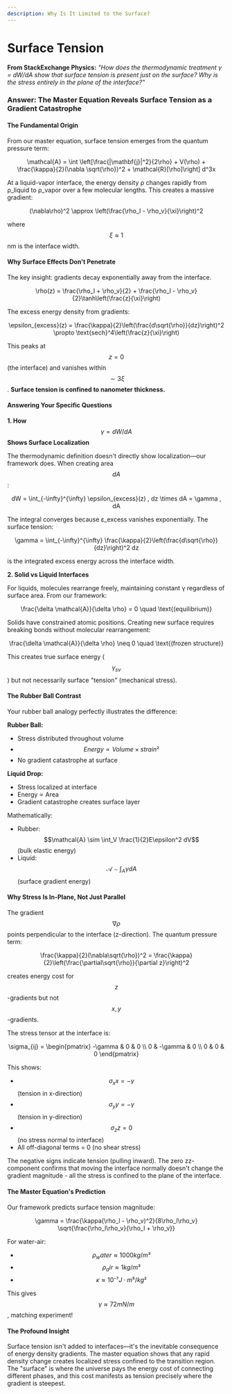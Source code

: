 ```yaml
---
description: Why Is It Limited to the Surface?
---
```


# Surface Tension

**From StackExchange Physics:** _"How does the thermodynamic treatment γ = dW/dA show that surface tension is present just on the surface? Why is the stress entirely in the plane of the interface?"_

### Answer: The Master Equation Reveals Surface Tension as a Gradient Catastrophe

#### The Fundamental Origin

From our master equation, surface tension emerges from the quantum pressure term:

<p align="center"><span class="math">\mathcal{A} = \int \left[\frac{|\mathbf{j}|^2}{2\rho} + V(\rho) + \frac{\kappa}{2}(\nabla \sqrt{\rho})^2 + \mathcal{R}[\rho]\right] d^3x</span></p>

At a liquid-vapor interface, the energy density ρ changes rapidly from ρ\_liquid to ρ\_vapor over a few molecular lengths. This creates a massive gradient:

<p align="center"><span class="math">(\nabla\rho)^2 \approx \left(\frac{\rho_l - \rho_v}{\xi}\right)^2</span></p>

where $$ξ ≈ 1$$ nm is the interface width.

#### Why Surface Effects Don't Penetrate

The key insight: gradients decay exponentially away from the interface.

<p align="center"><span class="math">\rho(z) = \frac{\rho_l + \rho_v}{2} + \frac{\rho_l - \rho_v}{2}\tanh\left(\frac{z}{\xi}\right)</span></p>

The excess energy density from gradients:

<p align="center"><span class="math">\epsilon_{excess}(z) = \frac{\kappa}{2}\left(\frac{d\sqrt{\rho}}{dz}\right)^2 \propto \text{sech}^4\left(\frac{z}{\xi}\right)</span></p>

This peaks at $$z=0$$ (the interface) and vanishes within $$\sim3ξ$$. **Surface tension is confined to nanometer thickness.**

#### Answering Your Specific Questions

**1. How** $$γ = dW/dA$$ **Shows Surface Localization**

The thermodynamic definition doesn't directly show localization—our framework does. When creating area $$dA$$:

<p align="center"><span class="math">dW = \int_{-\infty}^{\infty} \epsilon_{excess}(z) , dz \times dA = \gamma , dA</span></p>

The integral converges because ε\_excess vanishes exponentially. The surface tension:

<p align="center"><span class="math">\gamma = \int_{-\infty}^{\infty} \frac{\kappa}{2}\left(\frac{d\sqrt{\rho}}{dz}\right)^2 dz</span></p>

is the integrated excess energy across the interface width.

**2. Solid vs Liquid Interfaces**

For liquids, molecules rearrange freely, maintaining constant γ regardless of surface area. From our framework:

<p align="center"><span class="math">\frac{\delta \mathcal{A}}{\delta \rho} = 0 \quad \text{(equilibrium)}</span></p>

Solids have constrained atomic positions. Creating new surface requires breaking bonds without molecular rearrangement:

<p align="center"><span class="math">\frac{\delta \mathcal{A}}{\delta \rho} \neq 0 \quad \text{(frozen structure)}</span></p>

This creates true surface energy ($$γ_{sv}$$) but not necessarily surface "tension" (mechanical stress).

#### The Rubber Ball Contrast

Your rubber ball analogy perfectly illustrates the difference:

**Rubber Ball:**

* Stress distributed throughout volume
* $$Energy ∝ Volume × strain²$$
* No gradient catastrophe at surface

**Liquid Drop:**

* Stress localized at interface
* Energy ∝ Area
* Gradient catastrophe creates surface layer

Mathematically:

* Rubber: $$\mathcal{A} \sim \int_V \frac{1}{2}E\epsilon^2 dV$$ (bulk elastic energy)
* Liquid: $$\mathcal{A} \sim \int_A \gamma dA$$ (surface gradient energy)

#### Why Stress Is In-Plane, Not Just Parallel

The gradient $$∇ρ$$ points perpendicular to the interface (z-direction). The quantum pressure term:

<p align="center"><span class="math">\frac{\kappa}{2}(\nabla\sqrt{\rho})^2 = \frac{\kappa}{2}\left(\frac{\partial\sqrt{\rho}}{\partial z}\right)^2</span></p>

creates energy cost for $$z$$-gradients but not $$x,y$$-gradients.&#x20;

The stress tensor at the interface is:

<p align="center"><span class="math">\sigma_{ij} = \begin{pmatrix} -\gamma &#x26; 0 &#x26; 0 \\ 0 &#x26; -\gamma &#x26; 0 \\ 0 &#x26; 0 &#x26; 0 \end{pmatrix}</span></p>

This shows:

* $$σ_xx = -γ$$ (tension in x-direction)
* $$σ_yy = -γ$$ (tension in y-direction)
* $$σ_zz = 0$$ (no stress normal to interface)
* All off-diagonal terms = 0 (no shear stress)

The negative signs indicate tension (pulling inward). The zero zz-component confirms that moving the interface normally doesn't change the gradient magnitude - all the stress is confined to the plane of the interface.

#### The Master Equation's Prediction

Our framework predicts surface tension magnitude:

<p align="center"><span class="math">\gamma = \frac{\kappa(\rho_l - \rho_v)^2}{8\rho_l\rho_v} \sqrt{\frac{\rho_l\rho_v}{\rho_l + \rho_v}}</span></p>

For water-air:

* $$ρ_water ≈ 1000 kg/m³$$
* $$ρ_air ≈ 1 kg/m³$$
* $$κ ≈ 10⁻⁷ J·m⁵/kg²$$

This gives $$γ ≈ 72 mN/m$$, matching experiment!

#### The Profound Insight

Surface tension isn't added to interfaces—it's the inevitable consequence of energy density gradients. The master equation shows that any rapid density change creates localized stress confined to the transition region. The "surface" is where the universe pays the energy cost of connecting different phases, and this cost manifests as tension precisely where the gradient is steepest.
